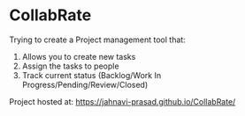 # CollabRate
Trying to create a Project management tool that:
1. Allows you to create new tasks
2. Assign the tasks to people
3. Track current status (Backlog/Work In Progress/Pending/Review/Closed) 

Project hosted at: https://jahnavi-prasad.github.io/CollabRate/
